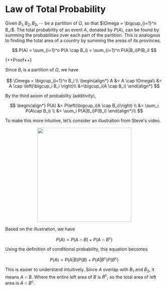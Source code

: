 # **Law of Total Probability**

Given $B_1, B_2, B_3, \cdots$ be a partition of $\Omega$, so that $\Omega = \bigcup_{i=1}^n B_i$. The total probability of an event $A$, donated by $P(A)$, can be found by summing the probabilities over each part of the partition. This is analogous to finding the total area of a country by summing the areas of its provinces.

$$
P(A) = \sum_{i=1}^n P(A \cap B_i) = \sum_{i=1}^n P(A|B_i)P(B_i)
$$

{++Proof++}

Since $B_i$ is a partition of $\Omega$, we have

$$
\Omega = \bigcup_{i=1}^n B_i \\
\begin{align*}
A &= A \cap \Omega\\
&= A \cap \left(\bigcup_i B_i \right)\\
&=\bigcup_i(A \cap B_i)
\end{align*}
$$

By the third axiom of probability (additivity),

$$
\begin{align*}
P(A) &= P\left(\bigcup_i(A \cap B_i)\right) \\
&= \sum_i P(A\cap B_i) \\
&= \sum_i P(A|B_i)P(B_i)
\end{align*}\\
$$

To make this more intuitive, let’s consider an illustration from Steve's video.

<img src="../../../assets/media/total_probs.png" width="300px" style="display: block; margin: auto;">

Based on the illustration, we have

$$
P(A) = P(A \cap B) + P(A \cap B^c)
$$

Using the definition of conditional probability, this equation becomes

$$
P(A) = P(A|B)P(B) + P(A|B^c)P(B^c)
$$

This is easier to understand intuitively. Since $A$ overlap with $B_1$ and $B_2$, it means $A \cap B$. Where the entire left area of $B$ is $B^c$, so the total area of left area is $A \cap B^c$.
